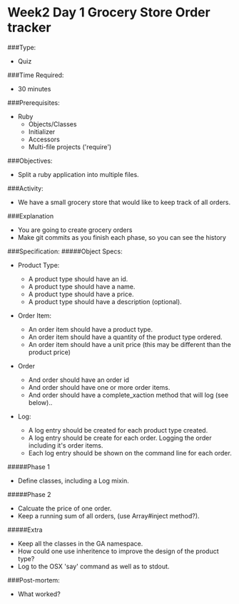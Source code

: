  # Week2 Day 1 Grocery Store Order tracker

###Type:
- Quiz

###Time Required:
- 30 minutes

###Prerequisites:
- Ruby
  - Objects/Classes
  - Initializer
  - Accessors
  - Multi-file projects ('require')

###Objectives:
- Split a ruby application into multiple files.

###Activity:
- We have a small grocery store that would like to keep track of all
  orders.

###Explanation
- You are going to create grocery orders
- Make git commits as you finish each phase, so you can see the history

###Specification:
#####Object Specs:
- Product Type:
	- A product type should have an id.
	- A product type should have a name.
	- A product type should have a price.
	- A product type should have a description (optional).

- Order Item:
  - An order item should have a product type.
  - An order item should have a quantity of the product type ordered. 
  - An order item should have a unit price (this may be different than the
    product price)

- Order
  - And order should have an order id
  - And order should have one or more order items.
  - And order should have a complete_xaction method that will log (see
    below)..

- Log:
	- A log entry should be created for each product type created.
	- A log entry should be create for each order. Logging the order
      including it's order items.
    - Each log entry should be shown on the command line for each order.

#####Phase 1
- Define classes, including a Log mixin.

#####Phase 2
- Calcuate the price of one order.
- Keep a running sum of all orders, (use Array#inject method?).

#####Extra 
- Keep all the classes in the GA  namespace.
- How could one use inheritence to improve the design of the product
  type?
- Log to the OSX 'say' command as well as to stdout.

###Post-mortem:
- What worked?




